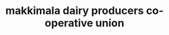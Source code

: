 ---
title: "makkimala  dairy producers co-operative union"
url: /thalapusha/makkimala-dairy-producers-co-operative-union/
shop: Milch
---